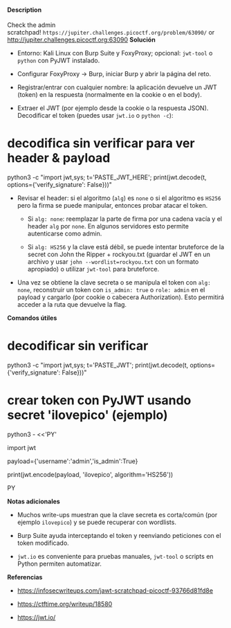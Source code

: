 #### Description

Check the admin scratchpad! `https://jupiter.challenges.picoctf.org/problem/63090/` or http://jupiter.challenges.picoctf.org:63090
**Solución**

- Entorno: Kali Linux con Burp Suite y FoxyProxy; opcional: `jwt-tool` o `python` con PyJWT instalado.
    
- Configurar FoxyProxy → Burp, iniciar Burp y abrir la página del reto.
    
- Registrar/entrar con cualquier nombre: la aplicación devuelve un JWT (token) en la respuesta (normalmente en la cookie o en el body).
    
- Extraer el JWT (por ejemplo desde la cookie o la respuesta JSON). Decodificar el token (puedes usar `jwt.io` o `python -c`):

# decodifica sin verificar para ver header & payload

python3 -c "import jwt,sys; t='PASTE_JWT_HERE'; print(jwt.decode(t, options={'verify_signature': False}))"

- Revisar el header: si el algoritmo (`alg`) es `none` o si el algoritmo es `HS256` pero la firma se puede manipular, entonces probar atacar el token.
    
    - Si `alg: none`: reemplazar la parte de firma por una cadena vacía y el header `alg` por `none`. En algunos servidores esto permite autenticarse como admin.
        
    - Si `alg: HS256` y la clave está débil, se puede intentar bruteforce de la secret con John the Ripper + rockyou.txt (guardar el JWT en un archivo y usar `john --wordlist=rockyou.txt` con un formato apropiado) o utilizar `jwt-tool` para bruteforce.
        
- Una vez se obtiene la clave secreta o se manipula el token con `alg: none`, reconstruir un token con `is_admin: true` o `role: admin` en el payload y cargarlo (por cookie o cabecera Authorization). Esto permitirá acceder a la ruta que devuelve la flag.
    

**Comandos útiles**

# decodificar sin verificar

python3 -c "import jwt,sys; t='PASTE_JWT'; print(jwt.decode(t, options={'verify_signature': False}))"

  

# crear token con PyJWT usando secret 'ilovepico' (ejemplo)

python3 - <<'PY'

import jwt

payload={'username':'admin','is_admin':True}

print(jwt.encode(payload, 'ilovepico', algorithm='HS256'))

PY

**Notas adicionales**

- Muchos write-ups muestran que la clave secreta es corta/común (por ejemplo `ilovepico`) y se puede recuperar con wordlists.
    
- Burp Suite ayuda interceptando el token y reenviando peticiones con el token modificado.
    
- `jwt.io` es conveniente para pruebas manuales, `jwt-tool` o scripts en Python permiten automatizar.
    

**Referencias**

- https://infosecwriteups.com/jawt-scratchpad-picoctf-93766d81fd8e
    
- https://ctftime.org/writeup/18580
    
- https://jwt.io/